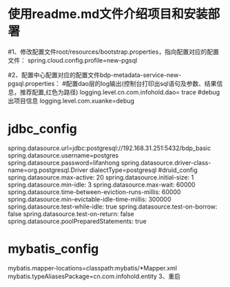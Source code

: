 # 使用readme.md文件介绍项目和安装部署

#1、修改配置文件root/resources/bootstrap.properties，指向配置对应的配置文件：
spring.cloud.config.profile=new-pgsql

#2、配置中心配置对应的配置文件bdp-metadata-service-new-pgsql.properties：
#配置dao层的log输出(控制台打印出sql语句及参数、结果信息，推荐配置,红色为路径)
logging.level.cn.com.infohold.dao= trace
#debug出项目信息
logging.level.com.xuanke=debug
# jdbc_config
spring.datasource.url=jdbc:postgresql://192.168.31.251:5432/bdp_basic
spring.datasource.username=postgres
spring.datasource.password=lifanhong
spring.datasource.driver-class-name=org.postgresql.Driver
dialectType=postgresql
#druid_config
spring.datasource.max-active: 20
spring.datasource.initial-size: 1
spring.datasource.min-idle: 3
spring.datasource.max-wait: 60000
spring.datasource.time-between-eviction-runs-millis: 60000
spring.datasource.min-evictable-idle-time-millis: 300000
spring.datasource.test-while-idle: true
spring.datasource.test-on-borrow: false
spring.datasource.test-on-return: false
spring.datasource.poolPreparedStatements: true



# mybatis_config
mybatis.mapper-locations=classpath:mybatis/*Mapper.xml 
mybatis.typeAliasesPackage=cn.com.infohold.entity
3、重启
